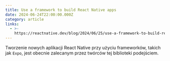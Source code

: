 ```yaml
---
title: Use a framework to build React Native apps
date: 2024-06-24T22:00:00.000Z
category: article
links:
  - >-
    https://reactnative.dev/blog/2024/06/25/use-a-framework-to-build-react-native-apps
---
```


Tworzenie nowych aplikacji React Native przy użyciu frameworków, takich jak `Expo`, jest obecnie zalecanym przez twórców tej biblioteki podejściem.
